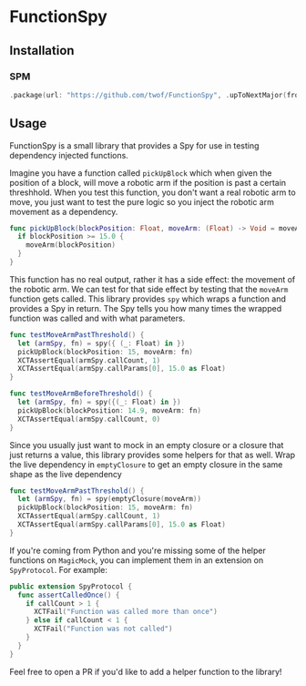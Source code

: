 # FunctionSpy

## Installation
### SPM
```swift
.package(url: "https://github.com/twof/FunctionSpy", .upToNextMajor(from: "1.0.0"))
```

## Usage
FunctionSpy is a small library that provides a Spy for use in testing dependency injected functions.

Imagine you have a function called `pickUpBlock` which when given the position of a block, will move a robotic arm if the position is past a certain threshhold. When you test this function, you don't want a real robotic arm to move, you just want to test the pure logic so you inject the robotic arm movement as a dependency.

```swift
func pickUpBlock(blockPosition: Float, moveArm: (Float) -> Void = moveArm) {
  if blockPosition >= 15.0 {
    moveArm(blockPosition)
  }
}
```

This function has no real output, rather it has a side effect: the movement of the robotic arm. We can test for that side effect by testing that the `moveArm` function gets called. This library provides `spy` which wraps a function and provides a Spy in return. The Spy tells you how many times the wrapped function was called and with what parameters.

```swift
func testMoveArmPastThreshold() {
  let (armSpy, fn) = spy({ (_: Float) in })
  pickUpBlock(blockPosition: 15, moveArm: fn)
  XCTAssertEqual(armSpy.callCount, 1)
  XCTAssertEqual(armSpy.callParams[0], 15.0 as Float)
}

func testMoveArmBeforeThreshold() {
  let (armSpy, fn) = spy({(_: Float) in })
  pickUpBlock(blockPosition: 14.9, moveArm: fn)
  XCTAssertEqual(armSpy.callCount, 0)
}
```

Since you usually just want to mock in an empty closure or a closure that just returns a value, this library provides some helpers for that as well. Wrap the live dependency in `emptyClosure` to get an empty closure in the same shape as the live dependency

```swift
func testMoveArmPastThreshold() {
  let (armSpy, fn) = spy(emptyClosure(moveArm))
  pickUpBlock(blockPosition: 15, moveArm: fn)
  XCTAssertEqual(armSpy.callCount, 1)
  XCTAssertEqual(armSpy.callParams[0], 15.0 as Float)
}
```

If you're coming from Python and you're missing some of the helper functions on `MagicMock`, you can implement them in an extension on `SpyProtocol`. For example:
```swift
public extension SpyProtocol {
  func assertCalledOnce() {
    if callCount > 1 {
      XCTFail("Function was called more than once")
    } else if callCount < 1 {
      XCTFail("Function was not called")
    }
  }
}
```

Feel free to open a PR if you'd like to add a helper function to the library!
